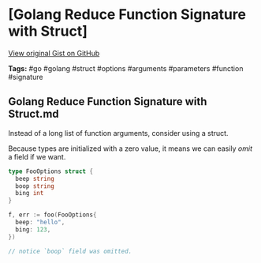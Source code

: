 # [Golang Reduce Function Signature with Struct] 

[View original Gist on GitHub](https://gist.github.com/Integralist/45d979cacde4d65e2c6c3298211f2719)

**Tags:** #go #golang #struct #options #arguments #parameters #function #signature

## Golang Reduce Function Signature with Struct.md

Instead of a long list of function arguments, consider using a struct.

Because types are initialized with a zero value, it means we can easily _omit_ a field if we want.

```go
type FooOptions struct { 
  beep string 
  boop string
  bing int
} 

f, err := foo(FooOptions{ 
  beep: "hello", 
  bing: 123, 
})

// notice `boop` field was omitted.
```

